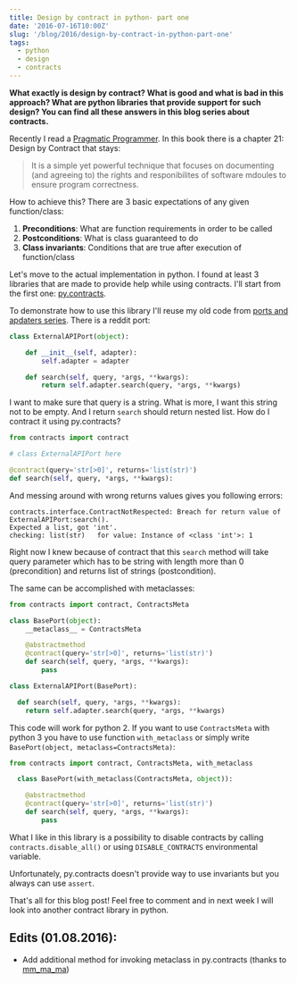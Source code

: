 ```yaml
---
title: Design by contract in python- part one
date: '2016-07-16T10:00Z'
slug: '/blog/2016/design-by-contract-in-python-part-one'
tags:
  - python
  - design
  - contracts
---
```


**What exactly is design by contract? What is good and what is bad in
this approach? What are python libraries that provide support for such
design? You can find all these answers in this blog series about
contracts.**

Recently I read a [Pragmatic
Programmer](https://pragprog.com/book/tpp/the-pragmatic-programmer). In
this book there is a chapter 21: Design by Contract that stays:

> It is a simple yet powerful technique that focuses on documenting (and
> agreeing to) the rights and responibilites of software mdoules to
> ensure program correctness.

How to achieve this? There are 3 basic expectations of any given
function/class:

1.  **Preconditions**: What are function requirements in order to be
    called
2.  **Postconditions**: What is class guaranteed to do
3.  **Class invariants**: Conditions that are true after execution of
    function/class

Let's move to the actual implementation in python. I found at least 3
libraries that are made to provide help while using contracts. I'll
start from the first one:
[py.contracts](https://pypi.python.org/pypi/PyContracts).

To demonstrate how to use this library I'll reuse my old code from
[ports and apdaters
series](http://krzysztofzuraw.com/blog/2016/ports-and-adapters-in-python-part-three.html).
There is a reddit port:

```python
class ExternalAPIPort(object):

    def __init__(self, adapter):
        self.adapter = adapter

    def search(self, query, *args, **kwargs):
        return self.adapter.search(query, *args, **kwargs)
```

I want to make sure that query is a string. What is more, I want this
string not to be empty. And I return `search` should return nested list.
How do I contract it using py.contracts?

```python
from contracts import contract

# class ExternalAPIPort here

@contract(query='str[>0]', returns='list(str)')
def search(self, query, *args, **kwargs):
```

And messing around with wrong returns values gives you following errors:

```pythontraceback
contracts.interface.ContractNotRespected: Breach for return value of ExternalAPIPort:search().
Expected a list, got 'int'.
checking: list(str)   for value: Instance of <class 'int'>: 1
```

Right now I knew because of contract that this `search` method will take
query parameter which has to be string with length more than 0
(precondition) and returns list of strings (postcondition).

The same can be accomplished with metaclasses:

```python
from contracts import contract, ContractsMeta

class BasePort(object):
    __metaclass__ = ContractsMeta

    @abstractmethod
    @contract(query='str[>0]', returns='list(str)')
    def search(self, query, *args, **kwargs):
        pass

class ExternalAPIPort(BasePort):

  def search(self, query, *args, **kwargs):
    return self.adapter.search(query, *args, **kwargs)
```

This code will work for python 2. If you want to use `ContractsMeta`
with python 3 you have to use function `with_metaclass` or simply write
`BasePort(object, metaclass=ContractsMeta)`:

```python
from contracts import contract, ContractsMeta, with_metaclass

  class BasePort(with_metaclass(ContractsMeta, object)):

    @abstractmethod
    @contract(query='str[>0]', returns='list(str)')
    def search(self, query, *args, **kwargs):
        pass
```

What I like in this library is a possibility to disable contracts by
calling `contracts.disable_all()` or using `DISABLE_CONTRACTS`
environmental variable.

Unfortunately, py.contracts doesn't provide way to use invariants but
you always can use `assert`.

That's all for this blog post! Feel free to comment and in next week I
will look into another contract library in python.

## Edits (01.08.2016):

- Add additional method for invoking metaclass in py.contracts (thanks
  to [mm_ma_ma](https://www.reddit.com/user/mm_ma_ma))
